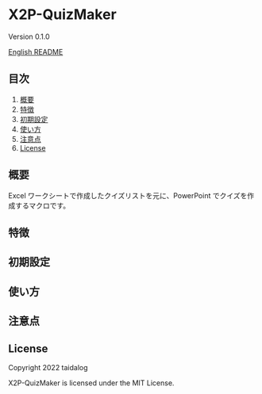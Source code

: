 # X2P-QuizMaker

Version 0.1.0

[English README](README.md)

## 目次

1. [概要](#%e6%a6%82%e8%a6%81)
1. [特徴](#%e7%89%b9%e5%be%b4)
1. [初期設定](#%e5%88%9d%e6%9c%9f%e8%a8%ad%e5%ae%9a)
1. [使い方](#%e4%bd%bf%e3%81%84%e6%96%b9)
1. [注意点](#%e6%b3%a8%e6%84%8f%e7%82%b9)
1. [License](#License)


## 概要

Excel ワークシートで作成したクイズリストを元に、PowerPoint でクイズを作成するマクロです。


## 特徴


## 初期設定


## 使い方


## 注意点


## License

Copyright 2022 taidalog

X2P-QuizMaker is licensed under the MIT License.
